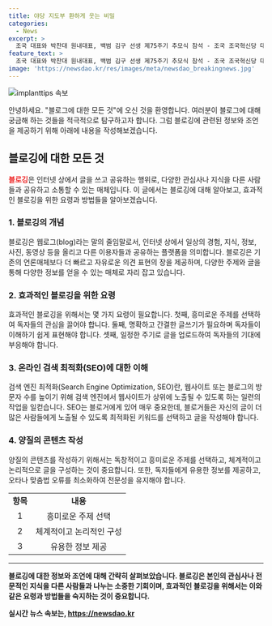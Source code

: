 ```yaml
---
title: 야당 지도부 환하게 웃는 비밀
categories:
  - News
excerpt: >
  조국 대표와 박찬대 원내대표, 백범 김구 선생 제75주기 추모식 참석 - 조국 조국혁신당 대표와 박찬대 더불어민주당 대표가 26일 오전 서울 용산구 소재 백범김구기념관에서 열린 백범 김구 선생 제75주기 추모식에 참여하며 대화를 나누는 모습이 시선을 끌고 있다.
feature_text: >
  조국 대표와 박찬대 원내대표, 백범 김구 선생 제75주기 추모식 참석 - 조국 조국혁신당 대표와 박찬대 더불어민주당 대표가 26일 오전 서울 용산구 소재 백범김구기념관에서 열린 백범 김구 선생 제75주기 추모식에 참여하며 대화를 나누는 모습이 시선을 끌고 있다.
image: 'https://newsdao.kr/res/images/meta/newsdao_breakingnews.jpg'
---
```


<p><img src="https://newsdao.kr/res/images/meta/newsdao_breakingnews.jpg" alt="implanttips 속보" /></p>

<p>안녕하세요. "블로그에 대한 모든 것"에 오신 것을 환영합니다. 여러분이 블로그에 대해 궁금해 하는 것들을 적극적으로 탐구하고자 합니다. 그럼 블로깅에 관련된 정보와 조언을 제공하기 위해 아래에 내용을 작성해보겠습니다. </p>

<h2 data-ke-size="size26">블로깅에 대한 모든 것</h2>

<p data-ke-size="size16"><b><span style="color: #ee2323;">블로깅</span></b>은 인터넷 상에서 글을 쓰고 공유하는 행위로, 다양한 관심사나 지식을 다른 사람들과 공유하고 소통할 수 있는 매체입니다. 이 글에서는 블로깅에 대해 알아보고, 효과적인 블로깅을 위한 요령과 방법들을 알아보겠습니다.</p>

<h3><b>1. 블로깅의 개념</b></h3>

<p data-ke-size="size16">블로깅은 웹로그(blog)라는 말의 줄임말로서, 인터넷 상에서 일상의 경험, 지식, 정보, 사진, 동영상 등을 올리고 다른 이용자들과 공유하는 플랫폼을 의미합니다. 블로깅은 기존의 언론매체보다 더 빠르고 자유로운 의견 표현의 장을 제공하며, 다양한 주제와 글을 통해 다양한 정보를 얻을 수 있는 매체로 자리 잡고 있습니다.</p>

<h3><b>2. 효과적인 블로깅을 위한 요령</b></h3>

<p data-ke-size="size16">효과적인 블로깅을 위해서는 몇 가지 요령이 필요합니다. 첫째, 흥미로운 주제를 선택하여 독자들의 관심을 끌어야 합니다. 둘째, 명확하고 간결한 글쓰기가 필요하며 독자들이 이해하기 쉽게 표현해야 합니다. 셋째, 일정한 주기로 글을 업로드하여 독자들의 기대에 부응해야 합니다.</p>

<h3><b>3. 온라인 검색 최적화(SEO)에 대한 이해</b></h3>

<p data-ke-size="size16">검색 엔진 최적화(Search Engine Optimization, SEO)란, 웹사이트 또는 블로그의 방문자 수를 높이기 위해 검색 엔진에서 웹사이트가 상위에 노출될 수 있도록 하는 일련의 작업을 일컫습니다. SEO는 블로거에게 있어 매우 중요한데, 블로거들은 자신의 글이 더 많은 사람들에게 노출될 수 있도록 최적화된 키워드를 선택하고 글을 작성해야 합니다.</p>

<h3><b>4. 양질의 콘텐츠 작성</b></h3>

<p data-ke-size="size16">양질의 콘텐츠를 작성하기 위해서는 독창적이고 흥미로운 주제를 선택하고, 체계적이고 논리적으로 글을 구성하는 것이 중요합니다. 또한, 독자들에게 유용한 정보를 제공하고, 오타나 맞춤법 오류를 최소화하여 전문성을 유지해야 합니다.</p>

<table>
  <tr>
    <td style="text-align: center; height: 17px;"><b>항목</b></td>
    <td style="text-align: center; height: 17px;"><b>내용</b></td>
  </tr>
  <tr>
    <td style="text-align: center; height: 17px;">1</td>
    <td style="text-align: center; height: 17px;">흥미로운 주제 선택</td>
  </tr>
  <tr>
    <td style="text-align: center; height: 17px;">2</td>
    <td style="text-align: center; height: 17px;">체계적이고 논리적인 구성</td>
  </tr>
  <tr>
    <td style="text-align: center; height: 17px;">3</td>
    <td style="text-align: center; height: 17px;">유용한 정보 제공</td>
  </tr>
</table>

<hr>

<p data-ke-size="size16"><b>블로깅에 대한 정보와 조언에 대해 간략히 살펴보았습니다. 블로깅은 본인의 관심사나 전문적인 지식을 다른 사람들과 나누는 소중한 기회이며, 효과적인 블로깅을 위해서는 이와 같은 요령과 방법들을 숙지하는 것이 중요합니다.</p>
실시간 뉴스 속보는, <a href="https://newsdao.kr" rel="dofollow">https://newsdao.kr</a>


